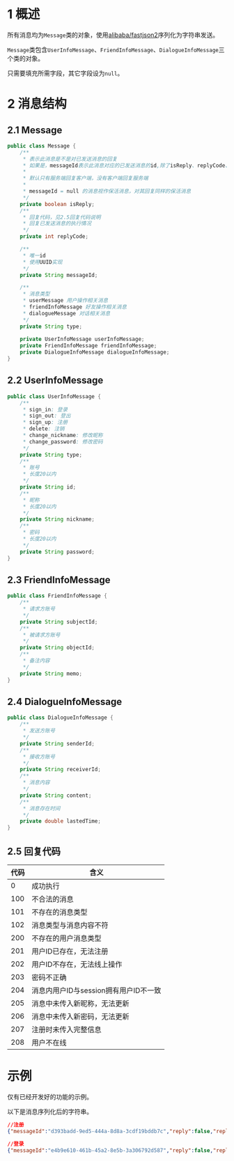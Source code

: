 # 1 概述

所有消息均为`Message`类的对象，使用[alibaba/fastjson2](https://github.com/alibaba/fastjson2)序列化为字符串发送。

`Message`类包含`UserInfoMessage`、`FriendInfoMessage`、`DialogueInfoMessage`三个类的对象。

只需要填充所需字段，其它字段设为`null`。

# 2 消息结构

## 2.1 Message

```java
public class Message {
    /**
     * 表示此消息是不是对已发送消息的回复
     * 如果是，messageId表示此消息对应的已发送消息的id,除了isReply、replyCode、id的其它字段都应为null
     *
     * 默认只有服务端回复客户端，没有客户端回复服务端
     *
     * messageId = null 的消息视作保活消息，对其回复同样的保活消息
     */
    private boolean isReply;
    /**
     * 回复代码，见2.5回复代码说明
     * 回复已发送消息的执行情况
     */
    private int replyCode;

    /**
     * 唯一id
     * 使用UUID实现
     */
    private String messageId;

    /**
     * 消息类型
     * userMessage 用户操作相关消息
     * friendInfoMessage 好友操作相关消息
     * dialogueMessage 对话相关消息
     */
    private String type;
    
    private UserInfoMessage userInfoMessage;
    private FriendInfoMessage friendInfoMessage;
    private DialogueInfoMessage dialogueInfoMessage;
}
```

## 2.2 UserInfoMessage

```java
public class UserInfoMessage {
    /**
     * sign_in: 登录
     * sign_out: 登出
     * sign_up: 注册
     * delete: 注销
     * change_nickname: 修改昵称
     * change_password: 修改密码
     */
    private String type;
    /**
     * 账号
     * 长度20以内
     */
    private String id;
    /**
     * 昵称
     * 长度20以内
     */
    private String nickname;
    /**
     * 密码
     * 长度20以内
     */
    private String password;
}
```

## 2.3 FriendInfoMessage

```java
public class FriendInfoMessage {
    /**
     * 请求方账号
     */
    private String subjectId;
    /**
     * 被请求方账号
     */
    private String objectId;
    /**
     * 备注内容
     */
    private String memo;
}
```

## 2.4 DialogueInfoMessage

```java
public class DialogueInfoMessage {
    /**
     * 发送方账号
     */
    private String senderId;
    /**
     * 接收方账号
     */
    private String receiverId;
    /**
     * 消息内容
     */
    private String content;
    /**
     * 消息存在时间
     */
    private double lastedTime;
}
```

## 2.5 回复代码

| 代码 | 含义                                  |
| ---- | ------------------------------------- |
| 0    | 成功执行                              |
| 100  | 不合法的消息                          |
| 101  | 不存在的消息类型                      |
| 102  | 消息类型与消息内容不符                |
| 200  | 不存在的用户消息类型                  |
| 201  | 用户ID已存在，无法注册                |
| 202  | 用户ID不存在，无法线上操作            |
| 203  | 密码不正确                            |
| 204  | 消息内用户ID与session拥有用户ID不一致 |
| 205  | 消息中未传入新昵称，无法更新          |
| 206  | 消息中未传入新密码，无法更新          |
| 207  | 注册时未传入完整信息                  |
| 208  | 用户不在线                            |

# 示例

仅有已经开发好的功能的示例。

以下是消息序列化后的字符串。

```json
//注册 
{"messageId":"d393badd-9ed5-444a-8d8a-3cdf19bddb7c","reply":false,"replyCode":0,"type":"userMessage","userId":"8569","userInfoMessage":{"id":"8569","nickname":"乌有之乡","password":"56897z","type":"sign_up"}}

//登录
{"messageId":"e4b9e610-461b-45a2-8e5b-3a306792d587","reply":false,"replyCode":0,"type":"userMessage","userInfoMessage":{"id":"8569","password":"56897z","type":"sign_in"}}
```

